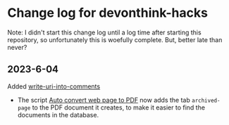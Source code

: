 # Change log for devonthink-hacks

Note: I didn't start this change log until a log time after starting this repository, so unfortunately this is woefully complete. But, better late than never?

## 2023-6-04

Added [write-uri-into-comments](write-uri-into-comments)

* The script [Auto convert web page to PDF](auto-convert-web-page-to-PDF/Auto%20convert%20web%20page%20to%20PDF.applescript) now adds the tab `archived-page` to the PDF document it creates, to make it easier to find the documents in the database.
